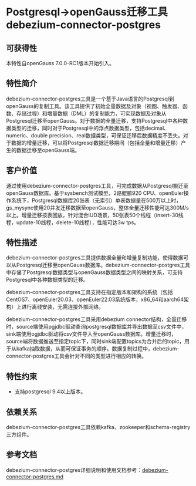 ﻿# Postgresql-\>openGauss迁移工具debezium-connector-postgres

## 可获得性<a name="section56086982"></a>

本特性自openGauss 7.0.0-RC1版本开始引入。

## 特性简介<a name="section35020791"></a>

debezium-connector-postgres工具是一个基于Java语言的Postgresql到openGauss的复制工具。该工具提供了初始全量数据及对象（视图、触发器、函数、存储过程）和增量数据（DML）的复制能力，可实现数据及对象从Postgresql迁移至openGauss。对于数据的全量迁移，支持Postgresql中各种数据类型的迁移，同时对于Postgresql中的浮点数据类型，包括decimal、numeric、double precision、real数据类型，可保证迁移后数据精度不丢失。对于数据的增量迁移，可以将Postgresql数据迁移期间（包括全量和增量迁移）产生的数据迁移至openGauss端。

## 客户价值<a name="section46751668"></a>

通过使用debezium-connector-postgres工具，可完成数据从Postgresql搬迁至openGauss数据库。基于sysbench测试模型，2路鲲鹏920 CPU、openEuler操作系统下，Postgresql数据库20张表（无索引）单表数据量在500万以上时，gs_mysync使用20并发迁移数据至openGauss，整体全量迁移性能可达300M/s以上。增量迁移按表回放，针对混合IUD场景，50张表50个线程（insert-30线程，update-10线程，delete-10线程），性能可达3w tps。

## 特性描述<a name="section18111828"></a>

debezium-connector-postgres工具提供数据全量和增量复制功能，使得数据可以从Postgresql迁移至openGauss数据库。debezium-connector-postgres工具中存储了Postgresql数据类型与openGauss数据类型之间的映射关系，可支持Postgresql中各种数据类型的迁移。

debezium-connector-postgres工具支持在指定版本和架构的系统（包括CentOS7、openEuler20.03、openEuler22.03系统版本，x86_64和aarch64架构）上进行离线安装，无需连接外部网络。

debezium-connector-postgres工具采用debezium connector结构，全量迁移时，source端使用pgjdbc驱动查询postgresql数据库并导出数据至csv文件中，sink端使用ogjdbc驱动将csv文件导入至openGauss数据库。增量迁移时，source端将数据推送至指定topic下，同时sink端配置topics为合并后的topic，用于从kafka抽取数据，从而可保证事务的顺序。数据复制过程中，debezium-connector-postgres工具会针对不同的类型进行相应的转换。


## 特性约束<a name="section06531946143616"></a>

-   支持postgresql 9.4以上版本。

## 依赖关系<a name="section57771982"></a>

debezium-connector-postgres工具依赖kafka、zookeeper和schema-registry三方组件。

## 参考文档<a name="section57771982"></a>

debezium-connector-postgres详细说明和使用文档参考：<a href="https://gitee.com/opengauss/debezium/blob/master/README.md#debezium-postgres-connector">debezium-connector-postgres.md</a>


